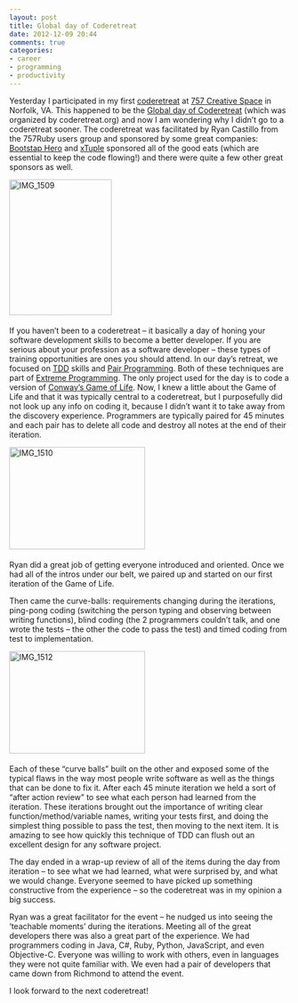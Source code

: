 ```yaml
---
layout: post
title: Global day of Coderetreat
date: 2012-12-09 20:44
comments: true
categories:
- career
- programming
- productivity
---
```

Yesterday I participated in my first <a href="http://coderetreat.org/">coderetreat</a> at <a href="http://www.757creativespace.com/">757 Creative Space</a> in Norfolk, VA. This happened to be the <a href="http://globalday.coderetreat.org/">Global day of Coderetreat</a> (which was organized by coderetreat.org) and now I am wondering why I didn’t go to a coderetreat sooner. The coderetreat was facilitated by Ryan Castillo from the 757Ruby users group and sponsored by some great companies: <a href="http://www.bootstraphero.com/">Bootstap Hero</a> and <a href="http://www.xtuple.com/">xTuple</a> sponsored all of the good eats (which are essential to keep the code flowing!) and there were quite a few other great sponsors as well.

<a href="http://switchspan.com/wp-content/uploads/2012/12/IMG_1509.jpg"><img style="background-image: none; padding-top: 0px; padding-left: 0px; margin: 0px 5px 5px 0px; display: inline; padding-right: 0px; border-width: 0px;" title="IMG_1509" src="http://switchspan.com/wp-content/uploads/2012/12/IMG_1509_thumb.jpg" alt="IMG_1509" width="184" height="244" border="0" /></a>

If you haven’t been to a coderetreat – it basically a day of honing your software development skills to become a better developer. If you are serious about your profession as a software developer – these types of training opportunities are ones you should attend. In our day’s retreat, we focused on <a href="http://en.wikipedia.org/wiki/Test-driven_development">TDD</a> skills and <a href="http://www.extremeprogramming.org/rules/pair.html">Pair Programming</a>. Both of these techniques are part of <a href="http://www.extremeprogramming.org/index.html">Extreme Programming</a>. The only project used for the day is to code a version of <a href="http://en.wikipedia.org/wiki/Conway%27s_game_of_life">Conway’s Game of Life</a>. Now, I knew a little about the Game of Life and that it was typically central to a coderetreat, but I purposefully did not look up any info on coding it, because I didn’t want it to take away from the discovery experience. Programmers are typically paired for 45 minutes and each pair has to delete all code and destroy all notes at the end of their iteration.

<a href="http://switchspan.com/wp-content/uploads/2012/12/IMG_1510.jpg"><img style="background-image: none; padding-top: 0px; padding-left: 0px; margin: 0px 5px 5px 0px; display: inline; padding-right: 0px; border-width: 0px;" title="IMG_1510" src="http://switchspan.com/wp-content/uploads/2012/12/IMG_1510_thumb.jpg" alt="IMG_1510" width="244" height="184" border="0" /></a>

Ryan did a great job of getting everyone introduced and oriented. Once we had all of the intros under our belt, we paired up and started on our first iteration of the Game of Life.

Then came the curve-balls: requirements changing during the iterations, ping-pong coding (switching the person typing and observing between writing functions), blind coding (the 2 programmers couldn’t talk, and one wrote the tests – the other the code to pass the test) and timed coding from test to implementation.

<a href="http://switchspan.com/wp-content/uploads/2012/12/IMG_1512.jpg"><img style="background-image: none; padding-top: 0px; padding-left: 0px; margin: 0px 5px 5px 0px; display: inline; padding-right: 0px; border-width: 0px;" title="IMG_1512" src="http://switchspan.com/wp-content/uploads/2012/12/IMG_1512_thumb.jpg" alt="IMG_1512" width="244" height="184" border="0" /></a>

Each of these “curve balls” built on the other and exposed some of the typical flaws in the way most people write software as well as the things that can be done to fix it. After each 45 minute iteration we held a sort of “after action review” to see what each person had learned from the iteration. These iterations brought out the importance of writing clear function/method/variable names, writing your tests first, and doing the simplest thing possible to pass the test, then moving to the next item. It is amazing to see how quickly this technique of TDD can flush out an excellent design for any software project.

The day ended in a wrap-up review of all of the items during the day from iteration – to see what we had learned, what were surprised by, and what we would change. Everyone seemed to have picked up something constructive from the experience – so the coderetreat was in my opinion a big success.

Ryan was a great facilitator for the event – he nudged us into seeing the ‘teachable moments’ during the iterations. Meeting all of the great developers there was also a great part of the experience. We had programmers coding in Java, C#, Ruby, Python, JavaScript, and even Objective-C. Everyone was willing to work with others, even in languages they were not quite familiar with. We even had a pair of developers that came down from Richmond to attend the event.

I look forward to the next coderetreat!
